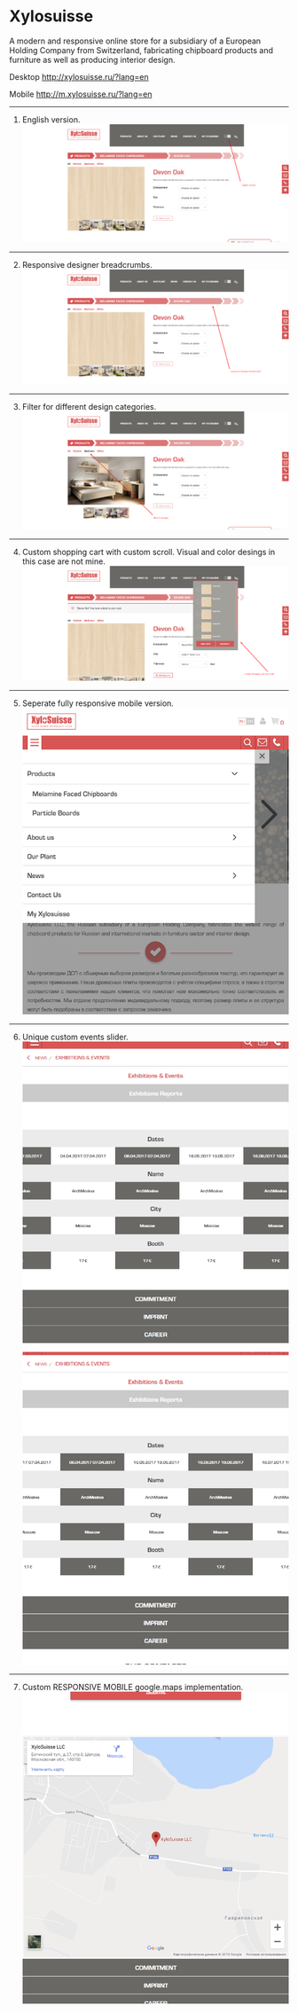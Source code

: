 # Xylosuisse

A modern and responsive online store for a  subsidiary of a European Holding Company from Switzerland, fabricating chipboard products and furniture as well as producing interior design.

Desktop
http://xylosuisse.ru/?lang=en

Mobile
http://m.xylosuisse.ru/?lang=en


---------------------------------------------------------------------------------------------------------
1) English version.
![portfolio pic](https://raw.githubusercontent.com/nijnikis/Xylosuisse/master/img/Screenshot_1.png?raw=true "Title")



---------------------------------------------------------------------------------------------------------
2) Responsive designer breadcrumbs.
![portfolio pic](https://raw.githubusercontent.com/nijnikis/Xylosuisse/master/img/Screenshot_2.png?raw=true "Title")


---------------------------------------------------------------------------------------------------------
3) Filter for different design categories.
![portfolio pic](https://raw.githubusercontent.com/nijnikis/Xylosuisse/master/img/Screenshot_3.png?raw=true "Title")


---------------------------------------------------------------------------------------------------------
4) Custom shopping cart with custom scroll. Visual and color desings in this case are not mine.
![portfolio pic](https://raw.githubusercontent.com/nijnikis/Xylosuisse/master/img/Screenshot_4.png?raw=true "Title")


---------------------------------------------------------------------------------------------------------
5) Seperate fully responsive mobile version.
![portfolio pic](https://raw.githubusercontent.com/nijnikis/Xylosuisse/master/img/Screenshot_5.png?raw=true "Title")



---------------------------------------------------------------------------------------------------------
6) Unique custom events slider.
![portfolio pic](https://raw.githubusercontent.com/nijnikis/Xylosuisse/master/img/Screenshot_6.png?raw=true "Title")
![portfolio pic](https://raw.githubusercontent.com/nijnikis/Xylosuisse/master/img/Screenshot_7.png?raw=true "Title")



---------------------------------------------------------------------------------------------------------
7) Custom RESPONSIVE MOBILE google.maps implementation.
![portfolio pic](https://raw.githubusercontent.com/nijnikis/Xylosuisse/master/img/Screenshot_8.png?raw=true "Title")